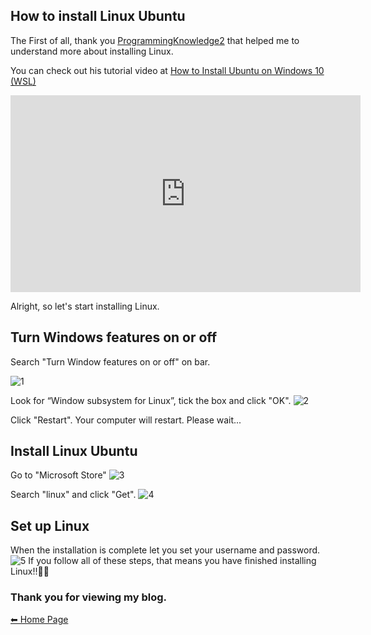 ## How to install Linux Ubuntu
The First of all, thank you [ProgrammingKnowledge2](https://www.youtube.com/watch?v=X-DHaQLrBi8) that helped me to understand more about installing Linux.

You can check out his tutorial video at [How to Install Ubuntu on Windows 10 (WSL)](https://www.youtube.com/watch?v=X-DHaQLrBi8)
<iframe width="560" height="315" src="https://www.youtube.com/embed/X-DHaQLrBi8" title="YouTube video player" frameborder="0" allow="accelerometer; autoplay; clipboard-write; encrypted-media; gyroscope; picture-in-picture" allowfullscreen></iframe>

Alright, so let's start installing Linux.

## Turn Windows features on or off
Search "Turn Window features on or off" on bar.

![1](https://media.discordapp.net/attachments/1004952240982868100/1004952457308295269/Screenshot_2022-08-05_004926.jpg?width=499&height=406)

Look for “Window subsystem for Linux”, tick the box and click "OK".
![2](https://media.discordapp.net/attachments/1004952240982868100/1004953217681084426/Screenshot_2022-08-05_102355.jpg)

Click "Restart". Your computer will restart. Please wait...

## Install Linux Ubuntu
Go to "Microsoft Store"
![3](https://cdn.discordapp.com/attachments/1004952240982868100/1004963349244674108/Screenshot_2022-08-05_110452.jpg)

Search "linux" and click "Get".
![4](https://media.discordapp.net/attachments/1004952240982868100/1004952455345340526/Screenshot_2022-08-04_213522.jpg?width=762&height=406)

## Set up Linux
When the installation is complete let you set your username and password.
![5](https://media.discordapp.net/attachments/1004952240982868100/1004952456599449630/Screenshot_2022-08-04_225308.jpg?width=774&height=406)
If you follow all of these steps, that means you have finished installing Linux!!🎉🎉

### Thank you for viewing my blog.

[⬅ Home Page](https://patcharaporn20081.github.io/)
